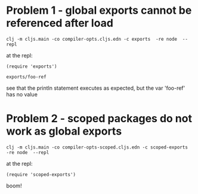 
# Problem 1 - global exports cannot be referenced after load

```
clj -m cljs.main -co compiler-opts.cljs.edn -c exports  -re node  --repl
```

at the repl:

```
(require 'exports')

exports/foo-ref

```
see that the println statement executes as expected, but the var 'foo-ref' has no value


# Problem 2 - scoped packages do not work as global exports

```
clj -m cljs.main -co compiler-opts-scoped.cljs.edn -c scoped-exports  -re node  --repl
```


at the repl:

```
(require 'scoped-exports')

```

boom!